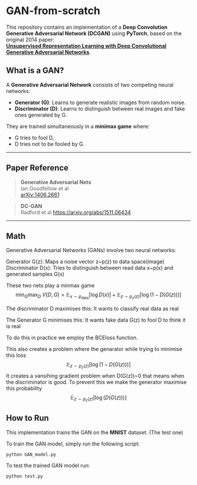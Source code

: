# GAN-from-scratch

This repository contains an implementation of a **Deep Convolution Generative Adversarial Network (DCGAN)** using **PyTorch**, based on the original 2014 paper:  
**[Unsupervised Representation Learning with Deep Convolutional Generative Adversarial Networks](https://arxiv.org/abs/1511.06434)**.

## What is a GAN?

A **Generative Adversarial Network** consists of two competing neural networks:

- **Generator (G)**: Learns to generate realistic images from random noise.
- **Discriminator (D)**: Learns to distinguish between real images and fake ones generated by G.

They are trained simultaneously in a **minimax game** where:
- G tries to fool D,
- D tries not to be fooled by G.

---

## Paper Reference

> **Generative Adversarial Nets**  
> Ian Goodfellow et al  
> [arXiv:1406.2661](https://arxiv.org/pdf/1406.2661)

> **DC-GAN**  
> Radford et al
> https://arxiv.org/abs/1511.06434
---

## Math

Generative Adversarial Networks (GANs) involve two neural networks:

Generator G(z): Maps a noise vector z~p(z) to data space(image)
Discriminator D(x): Tries to distinguish between read data x~p(x) and generated samples G(x)

These two nets play a minmax game
$$
\min_G \max_D \; V(D, G) = \mathbb{E}_{x \sim p_{\text{data}}}[\log D(x)] + \mathbb{E}_{z \sim p_z(z)}[\log(1 - D(G(z)))]
$$

The discriminator D maximises this: It wants to classify real data as real

The Generator G minimises this: It wants fake data G(z) to fool D to think it is real

To do this in practice we employ the BCEloss function.

This also creates a problem where the genarator while trying to minimise this loss $$ \mathbb{E}_{z \sim p_z(z)}[\log(1 - D(G(z)))] $$
It creates a vansihing gradient problem when D(G(z))~0 that means when the discriminator is good.
To prevent this we make the generator maximise this probability
$$ \mathbb{E}_{z \sim p_z(z)}[\log(D(G(z)))] $$




## How to Run

This implementation trains the GAN on the **MNIST** dataset. (The test one)


To train the GAN model, simply run the following script:

```bash
python GAN_model.py
```

To test the trained GAN model run:

```bash
python test.py
```





